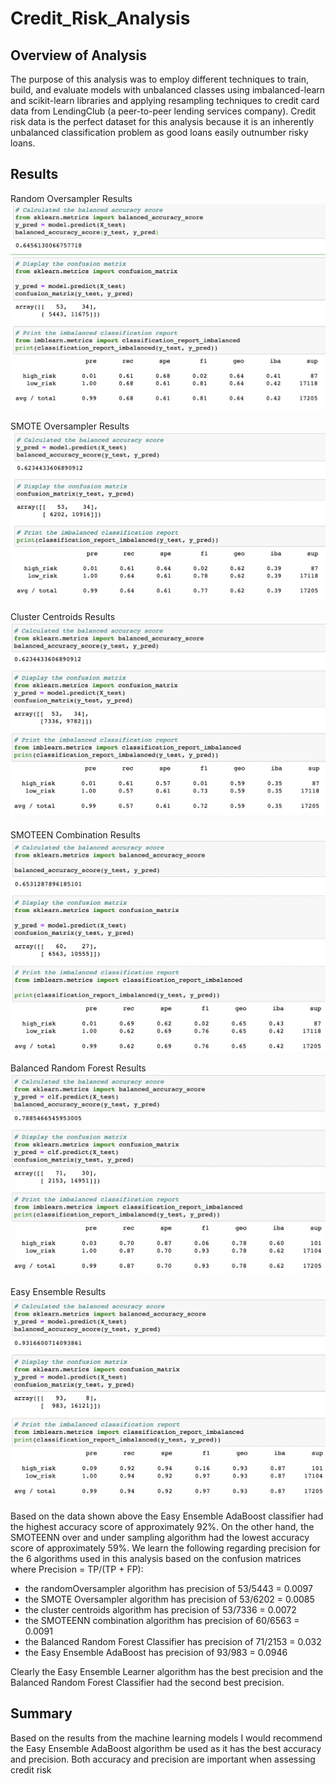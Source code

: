 # Credit_Risk_Analysis
## Overview of Analysis
The purpose of this analysis was to employ different techniques to train, build, and evaluate models with unbalanced classes using imbalanced-learn and scikit-learn libraries and applying resampling techniques to credit card data from LendingClub (a peer-to-peer lending services company). Credit risk data is the perfect dataset for this analysis because it is an inherently unbalanced classification problem as good loans easily outnumber risky loans.

## Results
Random Oversampler Results
![randomOversampling](randomOversampling.png)

SMOTE Oversampler Results
![SMOTEoversampling](SMOTEoversampling.png)

Cluster Centroids Results
![clusterCentroids](clusterCentroids.png)

SMOTEEN Combination Results
![SMOTEENcombination](SMOTEENcombination.png)

Balanced Random Forest Results
![balancedRandomForest](balancedRandomForest.png)

Easy Ensemble Results
![easyEnsemble](easyEnsemble.png)

Based on the data shown above the Easy Ensemble AdaBoost classifier had the highest accuracy score of approximately 92%. On the other hand, the SMOTEENN over and under sampling algorithm had the lowest accuracy score of approximately 59%. We learn the following regarding precision for the 6 algorithms used in this analysis based on the confusion matrices where Precision = TP/(TP + FP):

- the randomOversampler algorithm has precision of 53/5443 = 0.0097
- the SMOTE Oversampler algorithm has precision of 53/6202 = 0.0085
- the cluster centroids algorithm has precision of 53/7336 = 0.0072
- the SMOTEENN combination algorithm has precision of 60/6563 = 0.0091
- the Balanced Random Forest Classifier has precision of 71/2153 = 0.032
- the Easy Ensemble AdaBoost has precision of 93/983 = 0.0946

Clearly the Easy Ensemble Learner algorithm has the best precision and the Balanced Random Forest Classifier had the second best precision.

## Summary
Based on the results from the machine learning models I would recommend the Easy Ensemble AdaBoost algorithm be used as it has the best accuracy and precision. Both accuracy and precision are important when assessing credit risk 
